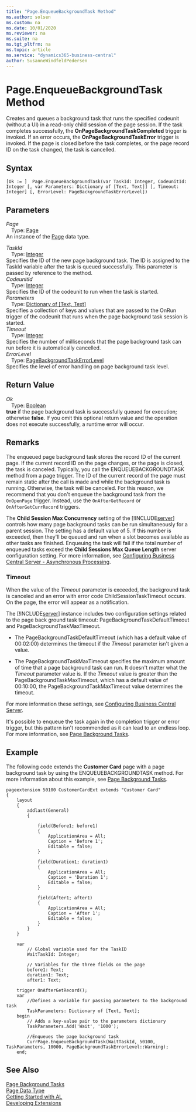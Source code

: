 ```yaml
---
title: "Page.EnqueueBackgroundTask Method"
ms.author: solsen
ms.custom: na
ms.date: 10/01/2020
ms.reviewer: na
ms.suite: na
ms.tgt_pltfrm: na
ms.topic: article
ms.service: "dynamics365-business-central"
author: SusanneWindfeldPedersen
---
```

[//]: # (START>DO_NOT_EDIT)
[//]: # (IMPORTANT:Do not edit any of the content between here and the END>DO_NOT_EDIT.)
[//]: # (Any modifications should be made in the .xml files in the ModernDev repo.)
# Page.EnqueueBackgroundTask Method
Creates and queues a background task that runs the specified codeunit (without a UI) in a read-only child session of the page session. If the task completes successfully, the **OnPageBackgroundTaskCompleted** trigger is invoked. If an error occurs, the **OnPageBackgroundTaskError** trigger is invoked. If the page is closed before the task completes, or the page record ID on the task changed, the task is cancelled.


## Syntax
```
[Ok := ]  Page.EnqueueBackgroundTask(var TaskId: Integer, CodeunitId: Integer [, var Parameters: Dictionary of [Text, Text]] [, Timeout: Integer] [, ErrorLevel: PageBackgroundTaskErrorLevel])
```
## Parameters
*Page*  
&emsp;Type: [Page](page-data-type.md)  
An instance of the [Page](page-data-type.md) data type.  

*TaskId*  
&emsp;Type: [Integer](../integer/integer-data-type.md)  
Specifies the ID of the new page background task. The ID is assigned to the TaskId variable after the task is queued successfully. This parameter is passed by reference to the method.  
*CodeunitId*  
&emsp;Type: [Integer](../integer/integer-data-type.md)  
Specifies the ID of the codeunit to run when the task is started.  
*Parameters*  
&emsp;Type: [Dictionary of [Text, Text]](../dictionary/dictionary-data-type.md)  
Specifies a collection of keys and values that are passed to the OnRun trigger of the codeunit that runs when the page background task session is started.  
*Timeout*  
&emsp;Type: [Integer](../integer/integer-data-type.md)  
Specifies the number of milliseconds that the page background task can run before it is automatically cancelled.  
*ErrorLevel*  
&emsp;Type: [PageBackgroundTaskErrorLevel](../pagebackgroundtaskerrorlevel/pagebackgroundtaskerrorlevel-option.md)  
Specifies the level of error handling on page background task level.  


## Return Value
*Ok*  
&emsp;Type: [Boolean](../boolean/boolean-data-type.md)  
**true** if the page background task is successfully queued for execution; otherwise **false**. If you omit this optional return value and the operation does not execute successfully, a runtime error will occur.    


[//]: # (IMPORTANT: END>DO_NOT_EDIT)

## Remarks

The enqueued page background task stores the record ID of the current page. If the current record ID on the page changes, or the page is closed, the task is canceled. Typically, you call the ENQUEUEBACKGROUNDTASK method from a page trigger. The ID of the current record of the page must remain static after the call is made and while the background task is running. Otherwise, the task will be canceled. For this reason, we recommend that you don't enqueue the background task from the `OnOpenPage` trigger. Instead, use the  `OnAfterGetRecord` or `OnAfterGetCurrRecord` triggers.

​The **Child Session Max Concurrency** setting of the [!INCLUDE[server](../../includes/server.md)] controls how many page background tasks can be run simultaneously for a parent session.  The setting has a default value of 5. If this number is exceeded, then they'll be queued and run when a slot becomes available as other tasks are finished. Enqueuing the task will fail if the total number of enqueued tasks exceed the **Child Sessions Max Queue Length** server configuration setting.​ For more information, see [Configuring Business Central Server - Asynchronous Processing](../administration/configure-server-instance.md#PBT).

### <a name="timeout"></a>Timeout

When the value of the *Timeout* parameter is exceeded, the background task is canceled and an error with error code ChildSessionTaskTimeout occurs. On the page, the error will appear as a notification.

The [!INCLUDE[server](../../includes/server.md)] instance includes two configuration settings related to the page back ground task timeout: PageBackgroundTaskDefaultTimeout and PageBackgroundTaskMaxTimeout.
- The PageBackgroundTaskDefaultTimeout (which has a default value of 00:02:00) determines the timeout if the *Timeout* parameter isn't given a value.

- The PageBackgroundTaskMaxTimeout specifies the maximum amount of time that a page background task can run. It doesn't matter what the  *Timeout* parameter value is. If the *Timeout* value is greater than the PageBackgroundTaskMaxTimeout, which has a default value of 00:10:00, the PageBackgroundTaskMaxTimeout value determines the timeout.

For more information these settings, see [Configuring Business Central Server](../../../administration/configure-server-instance.md#PBT).

It's possible to enqueue the task again in the completion trigger or error trigger, but this pattern isn't recommended as it can lead to an endless loop. For more information, see [Page Background Tasks](../../devenv-page-background-tasks.md#reenqueu).

## Example

The following code extends the **Customer Card** page with a page background task by using the ENQUEUEBACKGROUNDTASK method. For more information about this example, see [Page Background Tasks](../../devenv-page-background-tasks.md).
  
```
pageextension 50100 CustomerCardExt extends "Customer Card"
{
    layout
    {
        addlast(General)
        {

            field(Before1; before1)
            {
                ApplicationArea = All;
                Caption = 'Before 1';
                Editable = false;
            }

            field(Duration1; duration1)
            {
                ApplicationArea = All;
                Caption = 'Duration 1';
                Editable = false;
            }

            field(After1; after1)
            {
                ApplicationArea = All;
                Caption = 'After 1';
                Editable = false;
            }
        }
    }

    var
        // Global variable used for the TaskID
        WaitTaskId: Integer;
        
        // Variables for the three fields on the page 
        before1: Text;
        duration1: Text;
        after1: Text;

    trigger OnAfterGetRecord();
    var
        //Defines a variable for passing parameters to the background task
        TaskParameters: Dictionary of [Text, Text];
    begin
        // Adds a key-value pair to the parameters dictionary 
        TaskParameters.Add('Wait', '1000');

        //Enqueues the page background task
        CurrPage.EnqueueBackgroundTask(WaitTaskId, 50100, TaskParameters, 10000, PageBackgroundTaskErrorLevel::Warning);
    end;
```

## See Also

[Page Background Tasks](../../devenv-page-background-tasks.md)  
[Page Data Type](page-data-type.md)  
[Getting Started with AL](../../devenv-get-started.md)  
[Developing Extensions](../../devenv-dev-overview.md)
